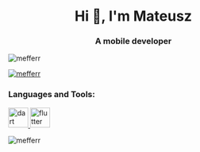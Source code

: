 <h1 align="center">Hi 👋, I'm Mateusz</h1>
<h3 align="center">A mobile developer</h3>

<p align="left"> <img src="https://komarev.com/ghpvc/?username=mefferr&label=Profile%20views&color=0e75b6&style=flat" alt="mefferr" /> </p>

<p align="left"> <a href="https://github.com/ryo-ma/github-profile-trophy"><img src="https://github-profile-trophy.vercel.app/?username=mefferr" alt="mefferr" /></a> </p>

<h3 align="left">Languages and Tools:</h3>
<p align="left"> <a href="https://dart.dev" target="_blank" rel="noreferrer"> <img src="https://www.vectorlogo.zone/logos/dartlang/dartlang-icon.svg" alt="dart" width="40" height="40"/> </a> <a href="https://flutter.dev" target="_blank" rel="noreferrer"> <img src="https://www.vectorlogo.zone/logos/flutterio/flutterio-icon.svg" alt="flutter" width="40" height="40"/> </a> </p>

<p><img align="center" src="https://github-readme-streak-stats.herokuapp.com/?user=mefferr&" alt="mefferr" /></p>

